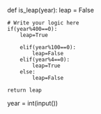 def is_leap(year):
    leap = False
    
    # Write your logic here
    if(year%400==0):
        leap=True
        
        elif(year%100==0):
            leap=False
        elif(year%4==0):
            leap=True
        else:
            leap=False
    
    return leap

year = int(input())
